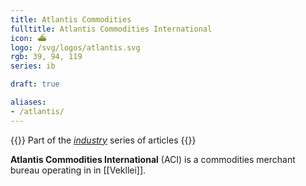 ```yaml
---
title: Atlantis Commodities
fulltitle: Atlantis Commodities International
icon: ⛴️
logo: /svg/logos/atlantis.svg
rgb: 39, 94, 119
series: ib

draft: true

aliases:
- /atlantis/
---
```

{{<note series>}}
 Part of the *[industry](/industry/)* series of articles
{{</note>}}

<span class="fi fi-min-atlantis fis"></span> **Atlantis Commodities International** (ACI) is a commodities merchant bureau operating in in [[Vekllei]].

